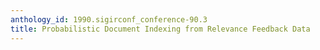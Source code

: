 ```yaml
---
anthology_id: 1990.sigirconf_conference-90.3
title: Probabilistic Document Indexing from Relevance Feedback Data
---
```

